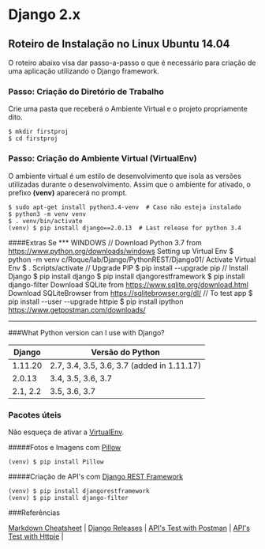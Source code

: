 # Django 2.x 
## Roteiro de Instalação no Linux Ubuntu 14.04
O roteiro abaixo visa dar passo-a-passo o que é necessário para criação de uma aplicação utilizando o Django framework.

### Passo: Criação do Diretório de Trabalho
Crie uma pasta que receberá o Ambiente Virtual e o projeto propriamente dito.

```shell
$ mkdir firstproj
$ cd firstproj
```
<a name="step_virtualenv"></a>
### Passo: Criação do Ambiente Virtual (VirtualEnv)
O ambiente virtual é um estilo de desenvolvimento que isola as versões utilizadas durante o desenvolvimento.
Assim que o ambiente for ativado, o prefixo **(venv)** aparecerá no prompt.

```shell
$ sudo apt-get install python3.4-venv  # Caso não esteja instalado
$ python3 -m venv venv
$ . venv/bin/activate
(venv) $ pip install django==2.0.13  # Last release for python 3.4
```
####Extras
Se 
*** WINDOWS
// Download Python 3.7 from https://www.python.org/downloads/windows
Setting up Virtual Env
$ python -m venv c/Roque/lab/Django/PythonREST/Django01/
Activate Virtual Env
$ . Scripts/activate
// Upgrade PIP
$ pip install --upgrade pip
// Install Django
$ pip install django
$ pip install djangorestframework
$ pip install django-filter
Download SQLite from https://www.sqlite.org/download.html
Download SQLiteBrowser from https://sqlitebrowser.org/dl/
// To test app
$ pip install --user --upgrade httpie
$ pip install ipython
https://www.getpostman.com/downloads/

___
###What Python version can I use with Django?

Django     |Versão do Python                                       
-----------|---------------------------------------------
1.11.20    |2.7, 3.4, 3.5, 3.6, 3.7 (added in 1.11.17)   
2.0.13	   |3.4, 3.5, 3.6, 3.7                           
2.1, 2.2   |3.5, 3.6, 3.7                                

### Pacotes úteis
Não esqueça de ativar a [VirtualEnv](#step_virtual).

#####Fotos e Imagens com [Pillow](https://pillow.readthedocs.io/en/stable)
```shell
(venv) $ pip install Pillow   
```
#####Criação de API's com [Django REST Framework](https://www.django-rest-framework.org)
```shell  
(venv) $ pip install djangorestframework
(venv) $ pip install django-filter
```


###Referências

[Markdown Cheatsheet](https://github.com/adam-p/markdown-here/wiki/Markdown-Cheatsheet) | 
[Django Releases](https://docs.djangoproject.com/pt-br/2.1/releases/) |
[API's Test with Postman][Postman] |
[API's Test with Httpie][HTTPie] |

[Postman]: https://www.getpostman.com "Official Website"
[HTTPie]: https://httpie.org "Official Website"